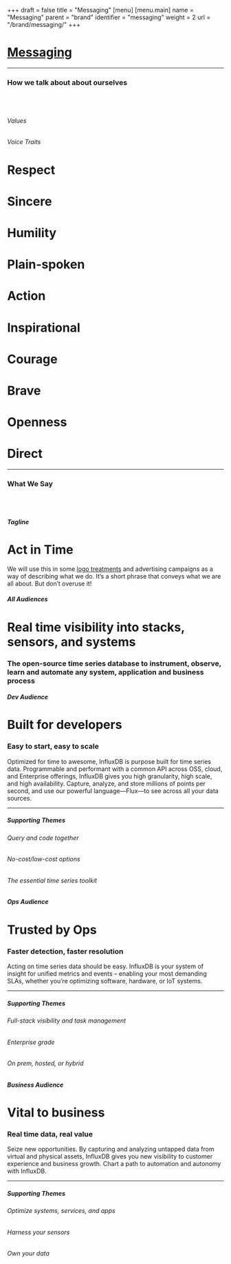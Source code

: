 +++
draft = false
title = "Messaging"
[menu]
  [menu.main]
    name = "Messaging"
    parent = "brand"
    identifier = "messaging"
    weight = 2
    url = "/brand/messaging/"
+++

<div class="row">
  <div class="col-xs-12">
    <div class="page-header">
      <a class="page-header--anchor" id="title"></a>
      <a href="#title">
        <h1>Messaging</h1>
      </a>
    </div>
  </div>
</div>

<div class="row">
  <div class="col-xs-12">
    <hr class="dark" />
  </div>
</div>

<div class="row longform">
  <div class="col-xs-12">
    <h3>How we talk about about ourselves</h3>
    <br/><br/>
  </div>
  <div class="col-xs-12">
    <div class="messaging-how">
      <div class="messaing-how--row">
        <h6 class="messaging-how--title">Values</h6>
        <h6 class="messaging-how--title">Voice Traits</h6>
      </div>
      <div class="messaing-how--row">
        <h1>Respect</h1>
        <span class="messaing-how--arrow"></span>
        <h1>Sincere</h1>
      </div>
      <div class="messaing-how--row">
        <h1>Humility</h1>
        <span class="messaing-how--arrow"></span>
        <h1>Plain-spoken</h1>
      </div>
      <div class="messaing-how--row">
        <h1>Action</h1>
        <span class="messaing-how--arrow"></span>
        <h1>Inspirational</h1>
      </div>
      <div class="messaing-how--row">
        <h1>Courage</h1>
        <span class="messaing-how--arrow"></span>
        <h1>Brave</h1>
      </div>
      <div class="messaing-how--row">
        <h1>Openness</h1>
        <span class="messaing-how--arrow"></span>
        <h1>Direct</h1>
      </div>
    </div>
  </div>
</div>

<div class="row">
  <div class="col-xs-12">
    <hr class="dark" />
  </div>
</div>

<div class="row longform">
  <div class="col-xs-12">
    <h3>What We Say</h3>
    <br/><br/>
  </div>
  <div class="col-xs-12">
    <div class="what-we-say--card">
      <h5 class="what-we-say--audience">Tagline</h5>
      <h1 class="what-we-say--main">Act in Time</h1>
      <p class="what-we-say--explainer">We will use this in some <a href='{{< relref "logo/downloads.md" >}}'>logo treatments</a> and advertising campaigns as a way of describing what we do. It’s a short phrase that conveys what we are all about. But don’t overuse it!</p>
    </div>
  </div>

  <div class="col-xs-12">
    <div class="what-we-say--card">
      <h5 class="what-we-say--audience">All Audiences</h5>
      <h1 class="what-we-say--main">Real time visibility into stacks, sensors, and systems</h1>
      <h3 class="what-we-say--sub">The open-source time series database to instrument, observe, learn and automate any system, application and business process</h3>
    </div>
  </div>

  <div class="col-xs-12">
    <div class="what-we-say--card">
      <h5 class="what-we-say--audience">Dev Audience</h5>
      <h1 class="what-we-say--main">Built for developers</h1>
      <h3 class="what-we-say--sub">Easy to start, easy to scale</h3>
      <p class="what-we-say--explainer">Optimized for time to awesome, InfluxDB is purpose built for time series data.  Programmable and performant with a common API across OSS, cloud, and Enterprise offerings, InfluxDB gives you high granularity, high scale, and high availability. Capture, analyze, and store millions of points per second, and use our powerful language—Flux—to see across all your data sources.</p>
      <hr class="dark" />
      <h5 class="what-we-say--audience">Supporting Themes</h5>
      <div class="row">
        <div class="col-xs-6 col-sm-4">
          <h6 class="what-we-say--theme">Query and code together</h6>
        </div>
        <div class="col-xs-6 col-sm-4">
          <h6 class="what-we-say--theme">No-cost/low-cost options</h6>
        </div>
        <div class="col-xs-6 col-sm-4">
          <h6 class="what-we-say--theme">The essential time series toolkit</h6>
        </div>
      </div>
    </div>
  </div>

  <div class="col-xs-12">
    <div class="what-we-say--card">
      <h5 class="what-we-say--audience">Ops Audience</h5>
      <h1 class="what-we-say--main">Trusted by Ops</h1>
      <h3 class="what-we-say--sub">Faster detection, faster resolution</h3>
      <p class="what-we-say--explainer">Acting on time series data should be easy. InfluxDB is your system of insight for unified metrics and events – enabling your most demanding SLAs, whether you’re optimizing software, hardware, or IoT systems.</p>
      <hr class="dark" />
      <h5 class="what-we-say--audience">Supporting Themes</h5>
      <div class="row">
        <div class="col-xs-6 col-sm-4">
          <h6 class="what-we-say--theme">Full-stack visibility and task management</h6>
        </div>
        <div class="col-xs-6 col-sm-4">
          <h6 class="what-we-say--theme">Enterprise grade</h6>
        </div>
        <div class="col-xs-6 col-sm-4">
          <h6 class="what-we-say--theme">On prem, hosted, or hybrid</h6>
        </div>
      </div>
    </div>
  </div>
  
  <div class="col-xs-12">
    <div class="what-we-say--card">
      <h5 class="what-we-say--audience">Business Audience</h5>
      <h1 class="what-we-say--main">Vital to business</h1>
      <h3 class="what-we-say--sub">Real time data, real value</h3>
      <p class="what-we-say--explainer">Seize new opportunities. By capturing and analyzing untapped data from virtual and physical assets, InfluxDB gives you new visibility to customer experience and business growth. Chart a path to automation and autonomy with InfluxDB.</p>
      <hr class="dark" />
      <h5 class="what-we-say--audience">Supporting Themes</h5>
      <div class="row">
        <div class="col-xs-6 col-sm-4">
          <h6 class="what-we-say--theme">Optimize systems, services, and apps</h6>
        </div>
        <div class="col-xs-6 col-sm-4">
          <h6 class="what-we-say--theme">Harness your sensors</h6>
        </div>
        <div class="col-xs-6 col-sm-4">
          <h6 class="what-we-say--theme">Own your data</h6>
        </div>
      </div>
    </div>
  </div>

</div>
